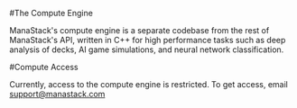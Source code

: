 #The Compute Engine

ManaStack's compute engine is a separate codebase from the rest of ManaStack's API, written in C++ for high performance tasks such as deep analysis of decks, AI game simulations, and neural network classification. 


#Compute Access

Currently, access to the compute engine is restricted. To get access, email support@manastack.com

